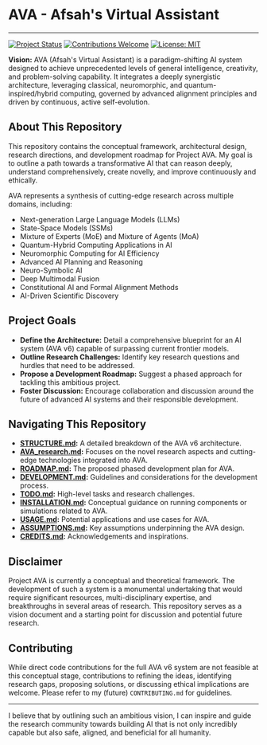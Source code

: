 # AVA - Afsah's Virtual Assistant

---

[![Project Status](https://img.shields.io/badge/status-in%20development-yellow)](https://github.com/NAME0x0/AVA)
[![Contributions Welcome](https://img.shields.io/badge/contributions-welcome-brightgreen)](CONTRIBUTING.md)
[![License: MIT](https://img.shields.io/badge/License-MIT-blue.svg)](../LICENSE)

**Vision:** AVA (Afsah's Virtual Assistant) is a paradigm-shifting AI system designed to achieve unprecedented levels of general intelligence, creativity, and problem-solving capability. It integrates a deeply synergistic architecture, leveraging classical, neuromorphic, and quantum-inspired/hybrid computing, governed by advanced alignment principles and driven by continuous, active self-evolution.

## About This Repository

This repository contains the conceptual framework, architectural design, research directions, and development roadmap for Project AVA. My goal is to outline a path towards a transformative AI that can reason deeply, understand comprehensively, create novelly, and improve continuously and ethically.

AVA represents a synthesis of cutting-edge research across multiple domains, including:
* Next-generation Large Language Models (LLMs)
* State-Space Models (SSMs)
* Mixture of Experts (MoE) and Mixture of Agents (MoA)
* Quantum-Hybrid Computing Applications in AI
* Neuromorphic Computing for AI Efficiency
* Advanced AI Planning and Reasoning
* Neuro-Symbolic AI
* Deep Multimodal Fusion
* Constitutional AI and Formal Alignment Methods
* AI-Driven Scientific Discovery

## Project Goals

* **Define the Architecture:** Detail a comprehensive blueprint for an AI system (AVA v6) capable of surpassing current frontier models.
* **Outline Research Challenges:** Identify key research questions and hurdles that need to be addressed.
* **Propose a Development Roadmap:** Suggest a phased approach for tackling this ambitious project.
* **Foster Discussion:** Encourage collaboration and discussion around the future of advanced AI systems and their responsible development.

## Navigating This Repository

* **[STRUCTURE.md](./STRUCTURE.md):** A detailed breakdown of the AVA v6 architecture.
* **[AVA_research.md](./AVA_research.md):** Focuses on the novel research aspects and cutting-edge technologies integrated into AVA.
* **[ROADMAP.md](./ROADMAP.md):** The proposed phased development plan for AVA.
* **[DEVELOPMENT.md](./DEVELOPMENT.md):** Guidelines and considerations for the development process.
* **[TODO.md](./TODO.md):** High-level tasks and research challenges.
* **[INSTALLATION.md](./INSTALLATION.md):** Conceptual guidance on running components or simulations related to AVA.
* **[USAGE.md](./USAGE.md):** Potential applications and use cases for AVA.
* **[ASSUMPTIONS.md](./ASSUMPTIONS.md):** Key assumptions underpinning the AVA design.
* **[CREDITS.md](./CREDITS.md):** Acknowledgements and inspirations.

## Disclaimer

Project AVA is currently a conceptual and theoretical framework. The development of such a system is a monumental undertaking that would require significant resources, multi-disciplinary expertise, and breakthroughs in several areas of research. This repository serves as a vision document and a starting point for discussion and potential future research.

## Contributing

While direct code contributions for the full AVA v6 system are not feasible at this conceptual stage, contributions to refining the ideas, identifying research gaps, proposing solutions, or discussing ethical implications are welcome. Please refer to my (future) `CONTRIBUTING.md` for guidelines.

---

I believe that by outlining such an ambitious vision, I can inspire and guide the research community towards building AI that is not only incredibly capable but also safe, aligned, and beneficial for all humanity.
